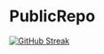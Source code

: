 # PublicRepo

<div align-item='center'>
    <a href="https://git.io/streak-stats"><img src="http://github-readme-streak-stats.herokuapp.com?user=thayorch&theme=iceberg&hide_border=true&exclude_days=Sun%2CMon%2CTue%2CWed%2CThu%2CFri%2CSat" alt="GitHub Streak" /></a>

</div>